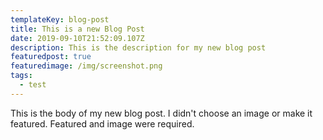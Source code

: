 ```yaml
---
templateKey: blog-post
title: This is a new Blog Post
date: 2019-09-10T21:52:09.107Z
description: This is the description for my new blog post
featuredpost: true
featuredimage: /img/screenshot.png
tags:
  - test
---
```

This is the body of my new blog post.  I didn't choose an image or make it featured.  Featured and image were required.
